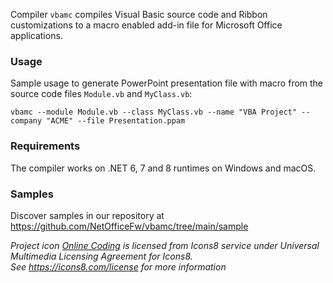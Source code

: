 Compiler `vbamc` compiles Visual Basic source code and Ribbon customizations to a macro enabled add-in file for Microsoft Office applications.

### Usage

Sample usage to generate PowerPoint presentation file with macro
from the source code files `Module.vb` and `MyClass.vb`:

```shell
vbamc --module Module.vb --class MyClass.vb --name "VBA Project" --company "ACME" --file Presentation.ppam
```

### Requirements

The compiler works on .NET 6, 7 and 8 runtimes on Windows and macOS.

### Samples

Discover samples in our repository at <https://github.com/NetOfficeFw/vbamc/tree/main/sample>


_Project icon [Online Coding][1] is licensed from Icons8 service under Universal Multimedia Licensing Agreement for Icons8._  
_See <https://icons8.com/license> for more information_

[1]: https://icons8.com/icon/UVQTFk728g0D/online-coding

